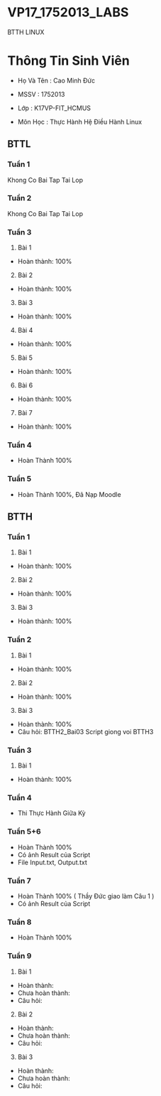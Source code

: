 # VP17_1752013_LABS
BTTH LINUX

# Thông Tin Sinh Viên

* Họ Và Tên : Cao Minh Đức

* MSSV : 1752013

* Lớp : K17VP-FIT_HCMUS

* Môn Học : Thực Hành Hệ Điều Hành Linux

## BTTL
### Tuần 1
Khong Co Bai Tap Tai Lop
### Tuần 2
Khong Co Bai Tap Tai Lop
### Tuần 3
1. Bài 1
- Hoàn thành: 100%
2. Bài 2
- Hoàn thành: 100%
3. Bài 3
- Hoàn thành: 100%
4. Bài 4
- Hoàn thành: 100%
5. Bài 5
- Hoàn thành: 100%
6. Bài 6
- Hoàn thành: 100%
7. Bài 7
- Hoàn thành: 100%
### Tuần 4
- Hoàn Thành 100%
### Tuần 5
- Hoàn Thành 100%, Đã Nạp Moodle
## BTTH
### Tuần 1
1. Bài 1
- Hoàn thành: 100%
2. Bài 2
- Hoàn thành: 100%
3. Bài 3
- Hoàn thành: 100%
### Tuần 2
1. Bài 1
- Hoàn thành: 100%
2. Bài 2
- Hoàn thành: 100%
3. Bài 3
- Hoàn thành: 100%
- Câu hỏi: BTTH2_Bai03 Script giong voi BTTH3
### Tuần 3
1. Bài 1
- Hoàn thành: 100%

### Tuần 4
- Thi Thực Hành Giữa Kỳ
### Tuần 5+6
- Hoàn Thành 100%
- Có ảnh Result của Script
- File Input.txt, Output.txt
### Tuần 7
- Hoàn Thành 100% ( Thầy Đức giao làm Câu 1 )
- Có ảnh Result của Script
### Tuần 8
- Hoàn Thành 100%
### Tuần 9
1. Bài 1
- Hoàn thành:
- Chưa hoàn thành:
- Câu hỏi:
2. Bài 2
- Hoàn thành:
- Chưa hoàn thành:
- Câu hỏi:
3. Bài 3
- Hoàn thành:
- Chưa hoàn thành:
- Câu hỏi:
